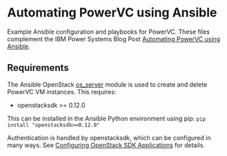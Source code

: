# Automating PowerVC using Ansible

Example Ansible configuration and playbooks for PowerVC. These files complement
the IBM Power Systems Blog Post [Automating PowerVC using Ansible][1].

## Requirements

The Ansible OpenStack [os_server][2] module is used to create and delete
PowerVC VM instances. This requires:

* openstacksdk >= 0.12.0

This can be installed in the Ansible Python environment using pip:
`pip install "openstacksdk>=0.12.0"`

Authentication is handled by openstacksdk, which can be configured in many
ways. See [Configuring OpenStack SDK Applications][3] for details.

[1]: https://developer.ibm.com/components/ibm-power/tutorials/automating-powervc-using-ansible/
[2]: https://docs.ansible.com/ansible/latest/modules/os_server_module.html
[3]: https://docs.openstack.org/openstacksdk/latest/user/config/configuration.html
